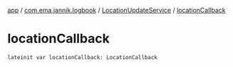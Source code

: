 [app](../../index.md) / [com.ema.jannik.logbook](../index.md) / [LocationUpdateService](index.md) / [locationCallback](./location-callback.md)

# locationCallback

`lateinit var locationCallback: LocationCallback`
